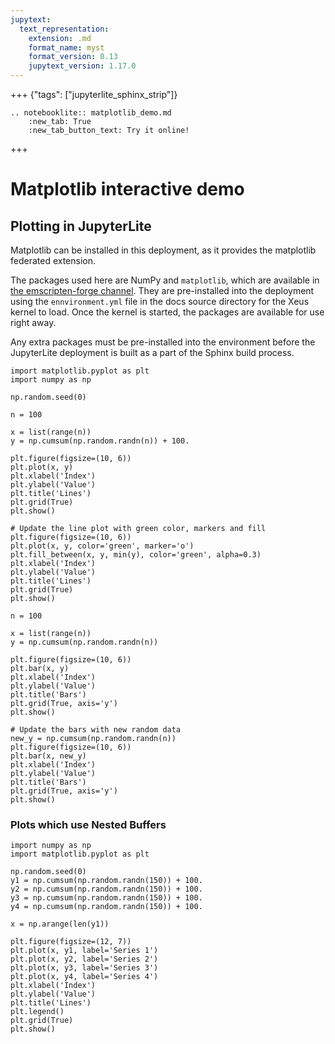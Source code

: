 ```yaml
---
jupytext:
  text_representation:
    extension: .md
    format_name: myst
    format_version: 0.13
    jupytext_version: 1.17.0
---
```


+++ {"tags": ["jupyterlite_sphinx_strip"]}

<!-- Here, we specify the NotebookLite directive from jupyterlite-sphinx:
https://jupyterlite-sphinx.readthedocs.io/en/stable/directives/notebooklite.html

This directive is used to include a JupyterLite notebook in the documentation using
the Notebook interface. We'll use the "new tab" option to create a button that will
open the JupyterLite deployment with it, and customise the button text.

If the strip_tagged_cells configuration option is set in conf.py, any cell that is
wrapped in the `jupyterlite_sphinx_strip` tag will be stripped from the final output,
so that it won't be included in the JupyterLite deployment.
-->

```{eval-rst}
.. notebooklite:: matplotlib_demo.md
    :new_tab: True
    :new_tab_button_text: Try it online!
```

+++


# Matplotlib interactive demo

## Plotting in JupyterLite

Matplotlib can be installed in this deployment, as it provides the matplotlib federated extension.

The packages used here are NumPy and `matplotlib`, which are available in [the emscripten-forge channel](https://beta.mamba.pm/channels/emscripten-forge).
They are pre-installed into the deployment using the `ennvironment.yml` file in the docs source directory for the Xeus kernel to load. Once the kernel is started, the packages are available for use right away.

Any extra packages must be pre-installed into the environment before the JupyterLite deployment is built as a part of the Sphinx build process.

```{code-cell}
import matplotlib.pyplot as plt
import numpy as np

np.random.seed(0)

n = 100

x = list(range(n))
y = np.cumsum(np.random.randn(n)) + 100.

plt.figure(figsize=(10, 6))
plt.plot(x, y)
plt.xlabel('Index')
plt.ylabel('Value')
plt.title('Lines')
plt.grid(True)
plt.show()
```

```{code-cell}
# Update the line plot with green color, markers and fill
plt.figure(figsize=(10, 6))
plt.plot(x, y, color='green', marker='o')
plt.fill_between(x, y, min(y), color='green', alpha=0.3)
plt.xlabel('Index')
plt.ylabel('Value')
plt.title('Lines')
plt.grid(True)
plt.show()
```

```{code-cell}
n = 100

x = list(range(n))
y = np.cumsum(np.random.randn(n))

plt.figure(figsize=(10, 6))
plt.bar(x, y)
plt.xlabel('Index')
plt.ylabel('Value')
plt.title('Bars')
plt.grid(True, axis='y')
plt.show()
```

```{code-cell}
# Update the bars with new random data
new_y = np.cumsum(np.random.randn(n))
plt.figure(figsize=(10, 6))
plt.bar(x, new_y)
plt.xlabel('Index')
plt.ylabel('Value')
plt.title('Bars')
plt.grid(True, axis='y')
plt.show()
```

### Plots which use Nested Buffers

```{code-cell}
import numpy as np
import matplotlib.pyplot as plt

np.random.seed(0)
y1 = np.cumsum(np.random.randn(150)) + 100.
y2 = np.cumsum(np.random.randn(150)) + 100.
y3 = np.cumsum(np.random.randn(150)) + 100.
y4 = np.cumsum(np.random.randn(150)) + 100.

x = np.arange(len(y1))

plt.figure(figsize=(12, 7))
plt.plot(x, y1, label='Series 1')
plt.plot(x, y2, label='Series 2')
plt.plot(x, y3, label='Series 3')
plt.plot(x, y4, label='Series 4')
plt.xlabel('Index')
plt.ylabel('Value')
plt.title('Lines')
plt.legend()
plt.grid(True)
plt.show()
```